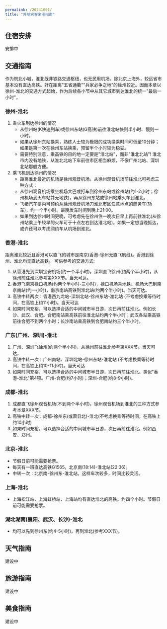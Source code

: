 ```yaml
---
permalink: /20241001/
title: "外地宾客来淮指南"
---
```


## 住宿安排
安排中

## 交通指南
作为皖北小城，淮北既非铁路交通枢纽，也无民用机场。除北京上海外，较远省市基本没有直达高铁。好在距离"五省通衢""兵家必争之地"的徐州较近。因而本章以徐州-淮北的交通方式起始，作为后续各小节中从其它城市到达淮北的统一"最后一小时"。
### 徐州-淮北
1. 乘火车到达徐州的情况    
    - 从徐州站(K快速列车)或徐州东站(G高铁)前往淮北站快则半小时、慢则一小时。    
    - 如果从徐州东站换乘，熟练人士较为极限的成功换乘时间可低至10分钟；如果是第一次在徐州东站换乘，预留半个小时较为稳妥。    
    - 需要特别注意，乘高铁的目的地一定要是"淮北站"，而非"淮北北站"! 淮北市内没有地铁，从淮北北站下车前往市区相当麻烦，不像广州北站、深圳北站那般方便。    
2. 乘飞机到达徐州的情况    
    - 距离淮北最近的机场是徐州观音机场。从徐州观音机场前往淮北可考虑三种方式：
    - 从徐州观音机场乘坐机场大巴或打车到徐州东站或徐州站(约1-2小时；徐州机场到火车站并无地铁)，再从徐州东站或徐州站乘火车到淮北。
    - 飞猪汽车票内可预约从徐州观音机场刀淮北市区任意地点的商务车(轿车)，约一个半小时。最晚发车时间到晚上21:00。
    - 如果到达徐州时间更晚，可考虑先在徐州住一晚次日早上再前往淮北(从徐州站乘上午较早的火车可于十点左右到达淮北站)。如果一定想当晚抵达，或许还可以考虑网约车从机场到淮北。
### 香港-淮北
距离淮北较近且香港可以直飞的城市是南京(香港-徐州无直飞航线)。香港到徐州、淮北均无直达高铁。
可供参考的交通方式:
1. 从香港先到深圳宝安机场(约一个半小时)，深圳直飞徐州(约两个半小时)，从徐州前往淮北参考第XXX节。当天可达。
2. 香港飞南京禄口机场(约两个半小时-三小时)，禄口机场乘地铁、机场大巴到南京南站(约一小时)，南京南站高铁到淮北站(约两个半小时)。当天可达。
3. 高铁中转两次：香港西九龙站-深圳北站-徐州东站-淮北站 (不考虑换乘等待时间，在高铁上约11小时)。当天可达
4. 如果时间充裕，可以选择合适的中间城市半日游，次日再前往淮北。例如长沙、武汉、合肥。合肥南站乘高铁前往淮北站约两个半小时；武汉各站乘高铁前往合肥不到两个小时；长沙南站乘高铁到合肥南站约三个半小时。

### 广东(广州、深圳)-淮北
1. 广州、深圳飞徐州(约两个半小时)，从徐州前往淮北参考第XXX节。当天可达。
2. 高铁中转一次：广州南站、深圳北站-徐州东站-淮北站 (不考虑换乘等待时间，在高铁上约10-11小时)。当天可达
3. 如果时间充裕，可以选择合适的中间城市半日游，次日再前往淮北。类似"香港-淮北"第4项。广州-合肥(约7小时)；深圳-合肥(约8-9小时)。

### 成都-淮北
1. 成都直飞徐州观音机场(不到两个半小时)，徐州观音机场到淮北的三种方式参考本章XXX节。
2. 高铁中转一次：成都-徐州东(或萧县北)-淮北(不考虑换乘等待时间，在高铁上约10小时)
3. 如果时间充裕，可以选择合适的中间城市半日游，次日再前往淮北。例如西安、郑州。

### 北京-淮北
- 节假日前可能需要抢票。
- 每天有一班直达高铁G1565，北京南(18:14)-淮北站(22:36)。
- 中转一次：北京南-徐州东-淮北站。这样车次较多，时间比较灵活。

### 上海-淮北
- 上海松江站、上海虹桥站、上海站均有直达淮北的高铁。约四个小时。节假日前可能需要抢票。

### 湖北湖南(襄阳、武汉、长沙)-淮北
- 均可以先到徐州东(约4-5小时)，再到淮北(参考XXX节)。


## 天气指南
建设中

## 旅游指南
建设中

## 美食指南
建设中

